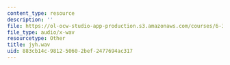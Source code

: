 ```yaml
---
content_type: resource
description: ''
file: https://ol-ocw-studio-app-production.s3.amazonaws.com/courses/6-341-discrete-time-signal-processing-fall-2005/883cb14c981250602bef2477694ac317_jyh.wav
file_type: audio/x-wav
resourcetype: Other
title: jyh.wav
uid: 883cb14c-9812-5060-2bef-2477694ac317
---
```

